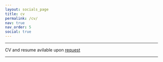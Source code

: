 ```yaml
---
layout: socials_page
title: cv
permalink: /cv/
nav: true
nav_order: 5
social: true
---
```


---

CV and resume avilable upon
<a href='mailto:erika.hunhoff@colorado.edu'>request</a><br />

---
